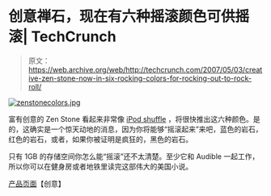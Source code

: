 # 创意禅石，现在有六种摇滚颜色可供摇滚| TechCrunch

> 原文：<https://web.archive.org/web/http://techcrunch.com/2007/05/03/creative-zen-stone-now-in-six-rocking-colors-for-rocking-out-to-rock-roll/>

[![zenstonecolors.jpg](img/cdeefbe68a5b8d73a60f091151f0e0d1.png)](https://web.archive.org/web/20151026201913/http://old.crunchgear.com/wp-content/uploads/zenstonecolors.jpg "zenstonecolors.jpg")

富有创意的 Zen Stone 看起来非常像 [iPod shuffle](https://web.archive.org/web/20151026201913/http://crunchgear.com/2006/11/01/ipod-shuffle-2-hands-on/) ，将很快推出这六种颜色。是的，这确实是一个惊天动地的消息，因为你将能够“摇滚起来”来吧，蓝色的岩石，红色的岩石，或者，如果你被证明是疯狂的，黑色的岩石。

只有 1GB 的存储空间你怎么能“摇滚”还不太清楚。至少它和 Audible 一起工作，所以你可以在健身房或者地铁里读完这部伟大的美国小说。

[产品页面](https://web.archive.org/web/20151026201913/http://us.creative.com/products/product.asp?category=213&subcategory=214&product=16424&nav=features)【创意】